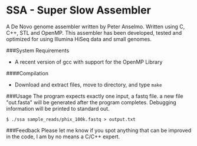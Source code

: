 SSA - Super Slow Assembler
===

A De Novo genome assembler written by Peter Anselmo.  Written using C, C++, STL and OpenMP.  This assembler has been developed, tested and optimized for using Illumina HiSeq data and small genomes.

###System Requirements
* A recent version of gcc with support for the OpenMP Library

####Compilation
* Download and extract files, move to directory, and type `make`

###Usage
The program expects exactly one input, a fastq file. a new file "out.fasta" will be generated after the program completes.  Debugging information will be printed to standard out.

```
$ ./ssa sample_reads/phix_100k.fastq > output.txt
```

###Feedback
Please let me know if you spot anything that can be improved in the code, I am by no means a C/C++ expert.
